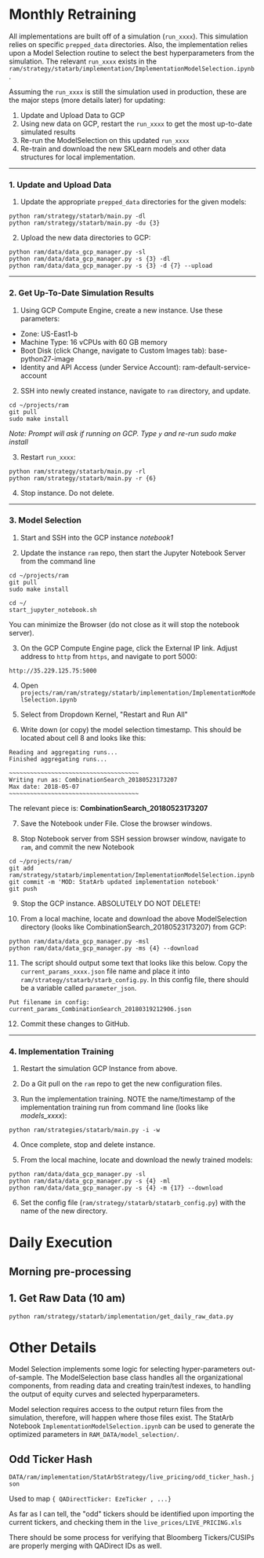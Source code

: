 # Monthly Retraining

All implementations are built off of a simulation (`run_xxxx`). This simulation relies on specific `prepped_data` directories. Also, the implementation relies upon a Model Selection routine to select the best hyperparameters from the simulation. The relevant `run_xxxx` exists in the `ram/strategy/statarb/implementation/ImplementationModelSelection.ipynb`.

Assuming the `run_xxxx` is still the simulation used in production, these are the major steps (more details later) for updating:

1. Update and Upload Data to GCP
2. Using new data on GCP, restart the `run_xxxx` to get the most up-to-date simulated results
3. Re-run the ModelSelection on this updated `run_xxxx`
4. Re-train and download the new SKLearn models and other data structures for local implementation.

---
### 1. Update and Upload Data

1. Update the appropriate `prepped_data` directories for the given models:
```
python ram/strategy/statarb/main.py -dl
python ram/strategy/statarb/main.py -du {3}
```

2. Upload the new data directories to GCP:
```
python ram/data/data_gcp_manager.py -sl
python ram/data/data_gcp_manager.py -s {3} -dl
python ram/data/data_gcp_manager.py -s {3} -d {7} --upload
```

---
### 2. Get Up-To-Date Simulation Results

1. Using GCP Compute Engine, create a new instance. Use these parameters:
  * Zone: US-East1-b
  * Machine Type: 16 vCPUs with 60 GB memory
  * Boot Disk (click Change, navigate to Custom Images tab): base-python27-image
  * Identity and API Access (under Service Account): ram-default-service-account

2. SSH into newly created instance, navigate to `ram` directory, and update.
```
cd ~/projects/ram
git pull
sudo make install
```

*Note: Prompt will ask if running on GCP. Type `y` and re-run sudo make install*

3. Restart `run_xxxx`:
```
python ram/strategy/statarb/main.py -rl
python ram/strategy/statarb/main.py -r {6}
```

4. Stop instance. Do not delete.

---
### 3. Model Selection

1. Start and SSH into the GCP instance *notebook1*

2. Update the instance `ram` repo, then start the Jupyter Notebook Server from the command line
```
cd ~/projects/ram
git pull
sudo make install

cd ~/
start_jupyter_notebook.sh
```

You can minimize the Browser (do not close as it will stop the notebook server).

3. On the GCP Compute Engine page, click the External IP link. Adjust address to `http` from `https`, and navigate to port 5000:
```
http://35.229.125.75:5000
```

4. Open `projects/ram/ram/strategy/statarb/implementation/ImplementationModelSelection.ipynb`

5. Select from Dropdown Kernel, "Restart and Run All"

6. Write down (or copy) the model selection timestamp. This should be located about cell 8 and looks like this:

```
Reading and aggregating runs...
Finished aggregating runs...

~~~~~~~~~~~~~~~~~~~~~~~~~~~~~~~~~~~~~
Writing run as: CombinationSearch_20180523173207
Max date: 2018-05-07
~~~~~~~~~~~~~~~~~~~~~~~~~~~~~~~~~~~~~
```

The relevant piece is: **CombinationSearch_20180523173207**

7. Save the Notebook under File. Close the browser windows.

8. Stop Notebook server from SSH session browser window, navigate to `ram`, and commit the new Notebook
```
cd ~/projects/ram/
git add ram/strategy/statarb/implementation/ImplementationModelSelection.ipynb
git commit -m 'MOD: StatArb updated implementation notebook'
git push
```

9. Stop the GCP instance. ABSOLUTELY DO NOT DELETE!

10. From a local machine, locate and download the above ModelSelection directory (looks like CombinationSearch_20180523173207) from GCP:
```
python ram/data/data_gcp_manager.py -msl
python ram/data/data_gcp_manager.py -ms {4} --download
```

11. The script should output some text that looks like this below. Copy the `current_params_xxxx.json` file name and place it into `ram/strategy/statarb/starb_config.py`. In this config file, there should be a variable called `parameter_json`.
```
Put filename in config: current_params_CombinationSearch_20180319212906.json
```

12. Commit these changes to GitHub.

---
### 4. Implementation Training

1. Restart the simulation GCP Instance from above.

2. Do a Git pull on the `ram` repo to get the new configuration files.

3. Run the implementation training. NOTE the name/timestamp of the implementation training run from command line (looks like *models_xxxx*):
```
python ram/strategies/statarb/main.py -i -w
```

4. Once complete, stop and delete instance.

5. From the local machine, locate and download the newly trained models:
```
python ram/data/data_gcp_manager.py -sl            
python ram/data/data_gcp_manager.py -s {4} -ml
python ram/data/data_gcp_manager.py -s {4} -m {17} --download
```

6. Set the config file (`ram/strategy/statarb/statarb_config.py`) with the name of the new directory.


# Daily Execution

## Morning pre-processing

## 1. Get Raw Data (10 am)
```
python ram/strategy/statarb/implementation/get_daily_raw_data.py
```




# Other Details


Model Selection implements some logic for selecting hyper-parameters out-of-sample. The ModelSelection base class handles all the organizational components, from reading data and creating train/test indexes, to handling the output of equity curves and selected hyperparameters.

Model selection requires access to the output return files from the simulation, therefore, will happen where those files exist. The StatArb Notebook `ImplementationModelSelection.ipynb` can be used to generate the optimized parameters in `RAM_DATA/model_selection/`.




## Odd Ticker Hash

`DATA/ram/implementation/StatArbStrategy/live_pricing/odd_ticker_hash.json`

Used to map `{ QADirectTicker: EzeTicker , ...}`

As far as I can tell, the "odd" tickers should be identified upon importing the current tickers, and checking them in the `live_prices/LIVE_PRICING.xls`

There should be some process for verifying that Bloomberg Tickers/CUSIPs are properly merging with QADirect IDs as well.


